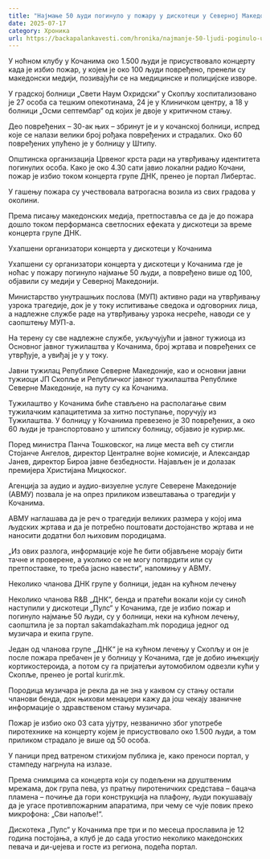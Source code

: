 ```yaml
---
title: "Најмање 50 људи погинуло у пожару у дискотеци у Северној Македонији"
date: 2025-07-17
category: Хроника
url: https://backapalankavesti.com/hronika/najmanje-50-ljudi-poginulo-u-pozaru-u-diskoteci-u-severnoj-makedoniji/
---
```


У ноћном клубу у Кочанима око 1.500 људи је присуствовало концерту када је избио пожар, у којем је око 100 људи повређено, пренели су македонски медији, позивајући се на медицинске и полицијске изворе.

У градској болници „Свети Наум Охридски“ у Скопљу хоспитализовано је 27 особа са тешким опекотинама, 24 је у Клиничком центру, а 18 у болници „Осми септембар“ од којих је двоје у критичном стању.

Део повређених – 30-ак њих – збринут је и у кочанској болници, испред које се налази велики број рођака повређених и страдалих. Око 60 повређених упућено је у болницу у Штипу.

Општинска организација Црвеног крста ради на утврђивању идентитета погинулих особа. Како је око 4.30 сати јавио локални радио Кочани, пожар је избио током концерта групе ДНК, пренео је портал Либертас.

У гашењу пожара су учествовала ватрогасна возила из свих градова у околини.

Према писању македонских медија, претпоставља се да је до пожара дошло током перформанса светлосних ефеката у дискотеци за време концерта групе ДНК.

Ухапшени организатори концерта у дискотеци у Кочанима

Ухапшени су организатори концерта у дискотеци у Кочанима где је ноћас у пожару погинуло најмање 50 људи, а повређено више од 100, објавили су медији у Северној Македонији.

Министарство унутрашњих послова (МУП) активно ради на утврђивању узрока трагедије, док је у току испитивање сведока и одговорних лица, а надлежне службе раде на утврђивању узрока несреће, наводи се у саопштењу МУП-а.

На терену су све надлежне службе, укључујући и јавног тужиоца из Основног јавног тужилаштва у Кочанима, број жртава и повређених се утврђује, а увиђај је у у току.

Јавни тужилац Републике Северне Македоније, као и основни јавни тужиоци ЈП Скопље и Републичког јавног тужилаштва Републике Северне Македоније, на путу су ка Кочанима.

Тужилаштво у Кочанима биће стављено на располагање свим тужилачким капацитетима за хитно поступање, поручују из Тужилаштва. У болницу у Кочанима превезено је 30 повређених, а око 60 људи је транспортовано у штипску болницу, објавио је курир.мк.

Поред министра Панча Тошковског, на лице места већ су стигли Стојанче Ангелов, директор Централне војне комисије, и Александар Јанев, директор Бироа јавне безбедности. Најављен је и долазак премијера Христијана Мицкоског.

Агенција за аудио и аудио-визуелне услуге Северене Македоније (АВМУ) позвала је на опрез приликом извештавања о трагедији у Кочанима.

АВМУ наглашава да је реч о трагедији великих размера у којој има људских жртава и да је потребно поштовати достојанство жртава и не наносити додатни бол њиховим породицама.

„Из ових разлога, информације које ће бити објављене морају бити тачне и проверене, а уколико се не могу потврдити или су претпоставке, то треба јасно навести“, напомињу у АВМУ.

Неколико чланова ДНК групе у болници, један на кућном лечењу

Неколико чланова R&B „ДНК“, бенда и пратећи вокали који су синоћ наступили у дискотеци „Пулс“ у Кочанима, где је избио пожар и погинуло најмање 50 људи, су у болници, неки на кућном лечењу, саопштила је за портал sakamdakazham.mk породица једног од музичара и екипа групе.

Један од чланова групе „ДНК“ је на кућном лечењу у Скопљу и он је после пожара пребачен је у болницу у Кочанима, где је добио ињекцију кортикостероида, а потом су га пријатељи аутомобилом одвезли кући у Скопље, пренео је portal kurir.mk.

Породица музичара је рекла да не зна у каквом су стању остали чланови бенда, док њихови менаџери кажу да још чекају званичне информације о здравственом стању музичара.

Пожар је избио око 03 сата ујутру, незванично због употребе пиротехнике на концерту којем је присуствовало око 1.500 људи, а том приликом страдало је више од 50 особа.

У паници пред ватреном стихијом публика је, како преноси портал, у стампеду нагрнула на излазе.

Према снимцима са концерта који су подељени на друштвеним мрежама, док група пева, уз пратњу пиротеничких средстава – бацача пламена – почиње да гори конструкција на плафону, људи покушавају да је угасе противпожарним апаратима, при чему се чује повик преко микрофона: „Сви напоље!“.

Дискотека „Пулс“ у Кочанима пре три и по месеца прославила је 12 година постојања, а клуб је до сада угостио неколико македонских певача и ди-џејева и госте из региона, подећа портал.
